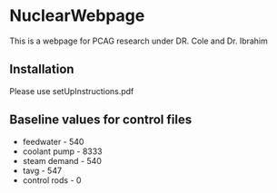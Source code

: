 # NuclearWebpage
This is a webpage for PCAG research under DR. Cole and Dr. Ibrahim

## Installation
Please use setUpInstructions.pdf

## Baseline values for control files
* feedwater - 540
* coolant pump - 8333
* steam demand - 540
* tavg - 547 
* control rods - 0
